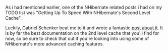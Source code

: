 As i had mentioned earlier, one of the NHibernate related posts i had on my TODO list was "Getting Up To Speed With NHibernate's Second Level Cache".

Luckily, Gabriel Schenker beat me to it and wrote a fantastic <a href="http://blogs.hibernatingrhinos.com/nhibernate/archive/2008/11/09/first-and-second-level-caching-in-nhibernate.aspx">post about it</a>.  It is by far the best documentation on the 2nd level cache that you'll find for now, so be sure to check that out if you're looking into using some of NHibernate's more advanced caching features.